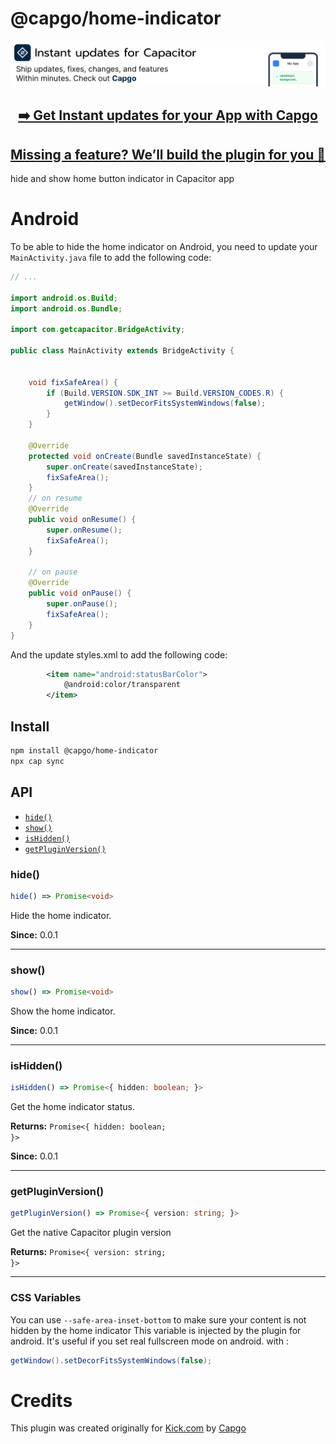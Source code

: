 # @capgo/home-indicator
 <a href="https://capgo.app/"><img src='https://raw.githubusercontent.com/Cap-go/capgo/main/assets/capgo_banner.png' alt='Capgo - Instant updates for capacitor'/></a>

<div align="center">
  <h2><a href="https://capgo.app/?ref=plugin"> ➡️ Get Instant updates for your App with Capgo</a></h2>
  <h2><a href="https://capgo.app/consulting/?ref=plugin"> Missing a feature? We’ll build the plugin for you 💪</a></h2>
</div>

hide and show home button indicator in Capacitor app

# Android

To be able to hide the home indicator on Android, you need to
update your `MainActivity.java` file to add the following code:

```java
// ...

import android.os.Build;
import android.os.Bundle;

import com.getcapacitor.BridgeActivity;

public class MainActivity extends BridgeActivity {


    void fixSafeArea() {
        if (Build.VERSION.SDK_INT >= Build.VERSION_CODES.R) {
            getWindow().setDecorFitsSystemWindows(false);
        }
    }

    @Override
    protected void onCreate(Bundle savedInstanceState) {
        super.onCreate(savedInstanceState);
        fixSafeArea();
    }
    // on resume
    @Override
    public void onResume() {
        super.onResume();
        fixSafeArea();
    }

    // on pause
    @Override
    public void onPause() {
        super.onPause();
        fixSafeArea();
    }
}
```

And the update styles.xml to add the following code:

```xml
        <item name="android:statusBarColor">
            @android:color/transparent
        </item>
```

## Install

```bash
npm install @capgo/home-indicator
npx cap sync
```

## API

<docgen-index>

* [`hide()`](#hide)
* [`show()`](#show)
* [`isHidden()`](#ishidden)
* [`getPluginVersion()`](#getpluginversion)

</docgen-index>

<docgen-api>
<!--Update the source file JSDoc comments and rerun docgen to update the docs below-->

### hide()

```typescript
hide() => Promise<void>
```

Hide the home indicator.

**Since:** 0.0.1

--------------------


### show()

```typescript
show() => Promise<void>
```

Show the home indicator.

**Since:** 0.0.1

--------------------


### isHidden()

```typescript
isHidden() => Promise<{ hidden: boolean; }>
```

Get the home indicator status.

**Returns:** <code>Promise&lt;{ hidden: boolean; }&gt;</code>

**Since:** 0.0.1

--------------------


### getPluginVersion()

```typescript
getPluginVersion() => Promise<{ version: string; }>
```

Get the native Capacitor plugin version

**Returns:** <code>Promise&lt;{ version: string; }&gt;</code>

--------------------

</docgen-api>

### CSS Variables

You can use `--safe-area-inset-bottom` to make sure your content is not hidden by the home indicator
This variable is injected by the plugin for android.
It's useful if you set real fullscreen mode on android.
with :
```java
getWindow().setDecorFitsSystemWindows(false);
```


# Credits

This plugin was created originally for [Kick.com](https://kick.com) by [Capgo](https://capgo.app)
